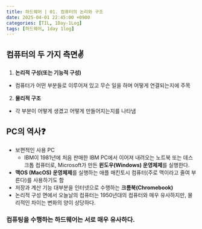 ```yaml
---
title: 하드웨어 | 01. 컴퓨터의 논리와 구조
date: 2025-04-01 22:45:00 +0900
categories: [TIL, 1Day-1Log]
tags: [하드웨어, 1day 1log]
---
```


## 컴퓨터의 두 가지 측면✌️

1. **논리적 구성(또는 기능적 구성)**
 - 컴퓨터가 어떤 부분들로 이루어져 있고 무슨 일을 하며 어떻게 연결되는지에 주목
2. **물리적 구조**
 - 각 부분이 어떻게 생겼고 어떻게 만들어지는지를 나타냄

## PC의 역사❓

- 보편적인 사용 PC
    - IBM이 1981년에 처음 판매한 IBM PC에서 이어져 내려오는 노트북 또는 데스크톱 컴퓨터로, Microsoft가 만든 **윈도우(Windows) 운영체제**를 실행한다.
- **맥OS (MacOS) 운영체제**를 실행하는 애플 매킨토시 컴퓨터(주로 맥이라고 줄여 부른다)를 사용하기도 함
- 저장과 계산 기능 대부분을 인터넷으로 수행하는 **크롬북(Chromebook)**
- 논리적 구성 면에서 오늘날의 컴퓨터는 1950년대의 컴퓨터와 매우 유사하지만, 물리적인 차이는 변화의 양이 상당하다.

### 컴퓨팅을 수행하는 하드웨어는 서로 매우 유사하다.
